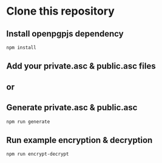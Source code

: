 # Clone this repository

## Install openpgpjs dependency
`npm install`

## Add your private.asc & public.asc files

## or

## Generate private.asc & public.asc
`npm run generate`

## Run example encryption & decryption
`npm run encrypt-decrypt`